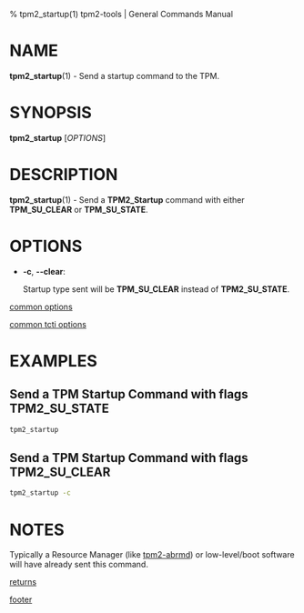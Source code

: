 % tpm2_startup(1) tpm2-tools | General Commands Manual

# NAME

**tpm2_startup**(1) - Send a startup command to the TPM.

# SYNOPSIS

**tpm2_startup** [*OPTIONS*]

# DESCRIPTION

**tpm2_startup**(1) - Send a **TPM2_Startup** command with either **TPM_SU_CLEAR** or
**TPM_SU_STATE**.

# OPTIONS

  * **-c**, **\--clear**:

    Startup type sent will be **TPM_SU_CLEAR** instead of **TPM2_SU_STATE**.

[common options](common/options.md)

[common tcti options](common/tcti.md)

# EXAMPLES

## Send a TPM Startup Command with flags TPM2\_SU\_STATE
```bash
tpm2_startup
```

## Send a TPM Startup Command with flags TPM2\_SU\_CLEAR
```bash
tpm2_startup -c
```

# NOTES

Typically a Resource Manager (like [tpm2-abrmd](https://github.com/tpm2-software/tpm2-abrmd)) or low-level/boot software will
have already sent this command.

[returns](common/returns.md)

[footer](common/footer.md)
